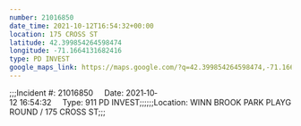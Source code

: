 ```yaml
---
number: 21016850
date_time: 2021-10-12T16:54:32+00:00
location: 175 CROSS ST
latitude: 42.399854264598474
longitude: -71.1664131682416
type: PD INVEST
google_maps_link: https://maps.google.com/?q=42.399854264598474,-71.1664131682416
---
```


;;;Incident #: 21016850     Date: 2021‐10‐12 16:54:32     Type: 911 PD INVEST;;;;;;Location: WINN BROOK PARK PLAYGROUND / 175 CROSS ST;;;
